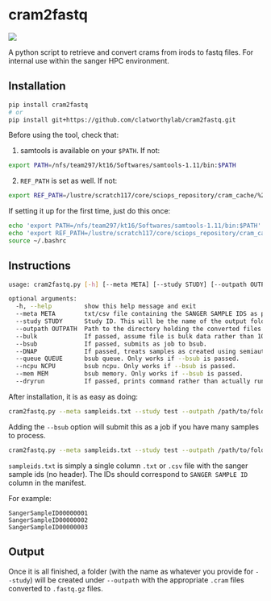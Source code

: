 # cram2fastq
[![](https://img.shields.io/pypi/v/cram2fastq?logo=PyPI)](https://pypi.org/project/cram2fastq/)

A python script to retrieve and convert crams from irods to fastq files. For internal use within the sanger HPC environment.

## Installation
```bash
pip install cram2fastq
# or
pip install git+https://github.com/clatworthylab/cram2fastq.git
```

Before using the tool, check that:

1) samtools is available on your `$PATH`. If not:
```bash
export PATH=/nfs/team297/kt16/Softwares/samtools-1.11/bin:$PATH
```

2) `REF_PATH` is set as well. If not:
```bash
export REF_PATH=/lustre/scratch117/core/sciops_repository/cram_cache/%2s/%2s/%s:/lustre/scratch118/core/sciops_repository/cram_cache/%2s/%2s/%s:URL=http:://refcache.dnapipelines.sanger.ac.uk::8000/%s
```

If setting it up for the first time, just do this once:
```bash
echo 'export PATH=/nfs/team297/kt16/Softwares/samtools-1.11/bin:$PATH' >> ~/.bashrc
echo 'export REF_PATH=/lustre/scratch117/core/sciops_repository/cram_cache/%2s/%2s/%s:/lustre/scratch118/core/sciops_repository/cram_cache/%2s/%2s/%s:URL=http:://refcache.dnapipelines.sanger.ac.uk::8000/%s' >> ~/.bashrc
source ~/.bashrc
````

## Instructions
```bash
usage: cram2fastq.py [-h] [--meta META] [--study STUDY] [--outpath OUTPATH] [--bulk] [--bsub] [--DNAP] [--queue QUEUE] [--ncpu NCPU] [--mem MEM] [--dryrun]

optional arguments:
  -h, --help         show this help message and exit
  --meta META        txt/csv file containing the SANGER SAMPLE IDS as per manifest as a separate line for each sample.
  --study STUDY      Study ID. This will be the name of the output folder.
  --outpath OUTPATH  Path to the directory holding the converted files.
  --bulk             If passed, assume file is bulk data rather than 10x data.
  --bsub             If passed, submits as job to bsub.
  --DNAP             If passed, treats samples as created using semiautomated pipeline from DNAP (i.e. same ID for GEX/TCR/BCR). Output will be separated as folders.
  --queue QUEUE      bsub queue. Only works if --bsub is passed.
  --ncpu NCPU        bsub ncpu. Only works if --bsub is passed.
  --mem MEM          bsub memory. Only works if --bsub is passed.
  --dryrun           If passed, prints command rather than actually run.
```

After installation, it is as easy as doing:
```bash
cram2fastq.py --meta sampleids.txt --study test --outpath /path/to/folder --bulk
```

Adding the `--bsub` option will submit this as a job if you have many samples to process.
```bash
cram2fastq.py --meta sampleids.txt --study test --outpath /path/to/folder --bulk --bsub
```

`sampleids.txt` is simply a single column `.txt` or `.csv` file with the sanger sample ids (no header).
The IDs should correspond to `SANGER SAMPLE ID` column in the manifest.

For example:
```
SangerSampleID00000001
SangerSampleID00000002
SangerSampleID00000003
```

## Output
Once it is all finished, a folder (with the name as whatever you provide for `--study`) will be created under `--outpath` with the appropriate `.cram` files converted to `.fastq.gz` files.
